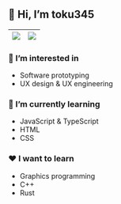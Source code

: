 ## 👋 Hi, I’m toku345

|<a href="https://github.com/anuraghazra/github-readme-stats"><img align="center" src="https://github-readme-stats.vercel.app/api?username=toku345&show_icons=true&hide_border=true" /></a>|<a href="https://github.com/anuraghazra/convoychat"><img align="center" src="https://github-readme-stats.vercel.app/api/top-langs/?username=toku345&langs_count=8&layout=compact&hide_border=true" /></a>|
|---------|----------|

### 👀 I’m interested in

- Software prototyping
- UX design & UX engineering

### 🌱 I’m currently learning 

- JavaScript & TypeScript
- HTML
- CSS

### :heart: I want to learn

- Graphics programming
- C++
- Rust

<!---
toku345/toku345 is a ✨ special ✨ repository because its `README.md` (this file) appears on your GitHub profile.
You can click the Preview link to take a look at your changes.
--->

